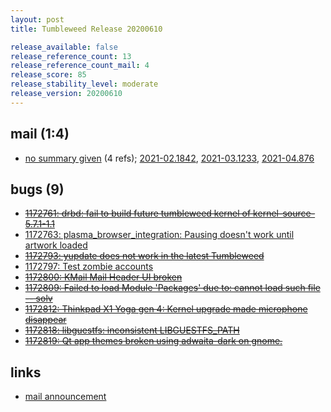 ```yaml
---
layout: post
title: Tumbleweed Release 20200610

release_available: false
release_reference_count: 13
release_reference_count_mail: 4
release_score: 85
release_stability_level: moderate
release_version: 20200610
---
```


## mail (1:4)

- [no summary given](https://github.com/boombatower/tumbleweed-review/issues/10) (4 refs); [2021-02.1842](https://github.com/boombatower/tumbleweed-review/issues/10), [2021-03.1233](https://github.com/boombatower/tumbleweed-review/issues/10), [2021-04.876](https://github.com/boombatower/tumbleweed-review/issues/10)

## bugs (9)

<!--more-->

- ~~[1172761: drbd: fail to build future tumbleweed kernel of kernel-source-5.7.1-1.1](https://bugzilla.opensuse.org/show_bug.cgi?id=1172761)~~
- [1172763: plasma_browser_integration: Pausing doesn't work until artwork loaded](https://bugzilla.opensuse.org/show_bug.cgi?id=1172763)
- ~~[1172793: yupdate does not work in the latest Tumbleweed](https://bugzilla.opensuse.org/show_bug.cgi?id=1172793)~~
- [1172797: Test zombie accounts](https://bugzilla.opensuse.org/show_bug.cgi?id=1172797)
- ~~[1172800: KMail Mail Header UI broken](https://bugzilla.opensuse.org/show_bug.cgi?id=1172800)~~
- ~~[1172809: Failed to load Module 'Packages' due to: cannot load such file -- solv](https://bugzilla.opensuse.org/show_bug.cgi?id=1172809)~~
- ~~[1172812: Thinkpad X1 Yoga gen 4: Kernel upgrade made microphone disappear](https://bugzilla.opensuse.org/show_bug.cgi?id=1172812)~~
- ~~[1172818: libguestfs: inconsistent LIBGUESTFS_PATH](https://bugzilla.opensuse.org/show_bug.cgi?id=1172818)~~
- ~~[1172819: Qt app themes broken using adwaita-dark on gnome.](https://bugzilla.opensuse.org/show_bug.cgi?id=1172819)~~



## links

- [mail announcement](https://github.com/boombatower/tumbleweed-review/issues/10)
